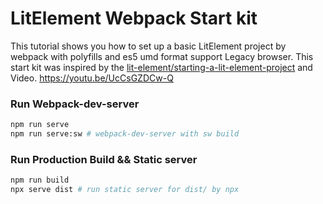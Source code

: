 # LitElement Webpack Start kit

This tutorial shows you how to set up a basic LitElement project by webpack with polyfills and es5 umd format support Legacy browser.
This start kit was inspired by the [lit-element/starting-a-lit-element-project](https://vaadin.com/tutorials/lit-element/starting-a-lit-element-project) and Video. https://youtu.be/UcCsGZDCw-Q

### Run Webpack-dev-server
```sh
npm run serve
npm run serve:sw # webpack-dev-server with sw build
```

### Run Production Build && Static server
```sh
npm run build
npx serve dist # run static server for dist/ by npx
```